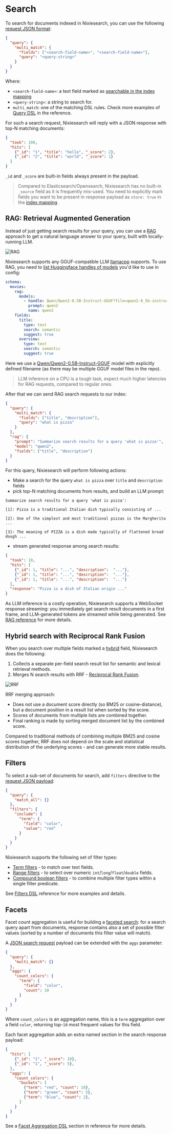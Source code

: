 # Search

To search for documents indexed in Nixiesearch, you can use the following [request JSON format](../reference/api/search/request.md):

```json
{
  "query": {
    "multi_match": {
      "fields": ["<search-field-name>", "<search-field-name>"],
      "query": "<query-string>"
    }
  }
}
```

Where:

* `<search-field-name>`: a text field marked as [searchable in the index mapping](../reference/config/mapping.md)
* `<query-string>`: a string to search for.
* `multi_match`: one of the matching DSL rules. Check more examples of [Query DSL](../reference/api/search/query.md) in the reference.

For such a search request, Nixiesearch will reply with a JSON response with top-N matching documents:

```json
{
  "took": 100,
  "hits": [
    {"_id": "1", "title": "hello", "_score": 2},
    {"_id": "2", "title": "world", "_score": 1}
  ]
}
```

`_id` and `_score` are built-in fields always present in the payload. 

> Compared to Elasticsearch/Opensearch, Nixiesearch has no built-in `_source` field as it is frequently mis-used. You need to explicitly mark fields you want to be present in response payload as `store: true` in the [index mapping](../reference/config/mapping.md).

## RAG: Retrieval Augmented Generation

Instead of just getting search results for your query, you can use a [RAG](https://en.wikipedia.org/wiki/Retrieval-augmented_generation) approach to get a natural language answer to your query, built with locally-running LLM.

![RAG](../img/rag.png)

Nixiesearch supports any GGUF-compatible LLM [llamacpp](https://github.com/ggerganov/llama.cpp) supports. To use RAG, you need to [list Huggingface handles of models](../reference/api/search/rag.md) you'd like to use in config:

```yaml
schema:
  movies:
    rag:
      models:
        - handle: Qwen/Qwen2-0.5B-Instruct-GGUF?file=qwen2-0_5b-instruct-q4_0.gguf
          prompt: qwen2
          name: qwen2
    fields:
      title:
        type: text
        search: semantic
        suggest: true
      overview:
        type: text
        search: semantic
        suggest: true
```

Here we use a [Qwen/Qwen2-0.5B-Instruct-GGUF](https://huggingface.co/Qwen/Qwen2-0.5B-Instruct-GGUF) model with explicitly defined filename (as there may be multiple GGUF model files in the repo).

> LLM inference on a CPU is a tough task, expect much higher latencies for RAG requests, compared to regular ones. 

After that we can send RAG search requests to our index:

```json
{
  "query": {
    "multi_match": {
      "fields": ["title", "description"],
      "query": "what is pizza"
    }
  },
  "rag": {
    "prompt": "Summarize search results for a query 'what is pizza'",
    "model": "qwen2",
    "fields": ["title", "description"]
  }
}
```

For this query, Nixiesearch will perform following actions:
* Make a search for the query `what is pizza` over `title` and `description` fields
* pick top-N matching documents from results, and build an LLM prompt:
```
Summarize search results for a query 'what is pizza':

[1]: Pizza is a traditional Italian dish typically consisting of ...

[2]: One of the simplest and most traditional pizzas is the Margherita ...

[3]: The meaning of PIZZA is a dish made typically of flattened bread dough ...
```
* stream generated response among search results:

```json
{
  "took": 10,
  "hits": [
    {"_id": 1, "title": "...", "description":  "..."},
    {"_id": 1, "title": "...", "description":  "..."},
    {"_id": 1, "title": "...", "description":  "..."}
  ],
  "response": "Pizza is a dish of Italian origin ..."
}
```

As LLM inference is a costly operation, Nixiesearch supports a WebSocket response streaming: you immediately get search result documents in a first frame, and LLM-generated tokens are streamed while being generated. See [RAG reference](../reference/api/search/rag.md) for more details. 


## Hybrid search with Reciprocal Rank Fusion

When you search over multiple fields marked a [hybrid](../../config/mapping.md) field, Nixiesearch does the following:

1. Collects a separate per-field search result list for semantic and lexical retrieval methods.
2. Merges N search results with RRF - [Reciprocal Rank Fusion](https://dl.acm.org/doi/10.1145/1571941.1572114).

![RRF](../img/hybridsearch.png)

RRF merging approach:

* Does not use a document score directly (so BM25 or cosine-distance), but a document position in a result list when sorted by the score.
* Scores of documents from multiple lists are combined together.
* Final ranking is made by sorting merged document list by the combined score.

Compared to traditional methods of combining multiple BM25 and cosine scores together, RRF does not depend on the scale and statistical distribution of the underlying scores - and can generate more stable results.

## Filters

To select a sub-set of documents for search, add `filters` directive to the [request JSON payload](../reference/api/search/request.md):

```json
{
  "query": {
    "match_all": {}
  },
  "filters": {
    "include": {
      "term": {
        "field": "color",
        "value": "red"
      }
    }
  }
}
```
Nixiesearch supports the following set of filter types:

* [Term filters](../reference/api/search/filter.md#term-filters) - to match over text fields.
* [Range filters](../reference/api/search/filter.md#range-filters) - to select over numeric `int`/`long`/`float`/`double` fields.
* [Compound boolean filters](../reference/api/search/filter.md#boolean-filters) - to combine multiple filter types within a single filter predicate.

See [Filters DSL](../reference/api/search/filter.md) reference for more examples and details. 

## Facets

Facet count aggregation is useful for building a [faceted search](https://en.wikipedia.org/wiki/Faceted_search): for a search query apart from documents, response contains also a set of possible filter values (sorted by a number of documents this filter value will match).

A [JSON search request](../reference/api/search/request.md) payload can be extended with the `aggs` parameter:

```json
{
  "query": {
    "multi_match": {}
  },
  "aggs": {
    "count_colors": {
      "term": {
        "field": "color",
        "count": 10
      }
    }
  }
}
```

Where `count_colors` is an aggregation name, this is a `term` aggregation over a field `color`, returning top-`10` most frequent values for this field.

Each facet aggregation adds an extra named section in the search response payload:

```json
{
  "hits": [
    {"_id": "1", "_score": 10},
    {"_id": "1", "_score": 5},
  ],
  "aggs": {
    "count_colors": {
      "buckets": [
        {"term": "red", "count": 10},
        {"term": "green", "count": 5},
        {"term": "blue", "count": 2},
      ]
    }
  }
}
```

See a [Facet Aggregation DSL](../reference/api/search/facet.md) section in reference for more details.